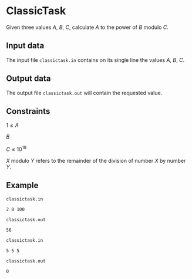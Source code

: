 # ClassicTask

Given three values $A$, $B$, $C$, calculate $A$ to the power of $B$ modulo $C$.

## Input data

The input file `classictask.in` contains on its single line the values $A$, $B$, $C$.

## Output data

The output file `classictask.out` will contain the requested value.

## Constraints

$1 \leq A$

$B$

$C \leq 10^{18}$

$X$ modulo $Y$ refers to the remainder of the division of number $X$ by number $Y$.

## Example

`classictask.in`
```
2 8 100
```
`classictask.out`
```
56
```

`classictask.in`
```
5 5 5
```
`classictask.out`
```
0
```